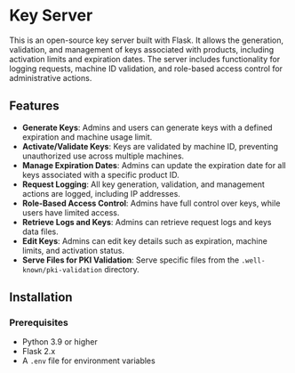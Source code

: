 # Key Server

This is an open-source key server built with Flask. It allows the generation, validation, and management of keys associated with products, including activation limits and expiration dates. The server includes functionality for logging requests, machine ID validation, and role-based access control for administrative actions.

## Features

- **Generate Keys**: Admins and users can generate keys with a defined expiration and machine usage limit.
- **Activate/Validate Keys**: Keys are validated by machine ID, preventing unauthorized use across multiple machines.
- **Manage Expiration Dates**: Admins can update the expiration date for all keys associated with a specific product ID.
- **Request Logging**: All key generation, validation, and management actions are logged, including IP addresses.
- **Role-Based Access Control**: Admins have full control over keys, while users have limited access.
- **Retrieve Logs and Keys**: Admins can retrieve request logs and keys data files.
- **Edit Keys**: Admins can edit key details such as expiration, machine limits, and activation status.
- **Serve Files for PKI Validation**: Serve specific files from the `.well-known/pki-validation` directory.

## Installation

### Prerequisites

- Python 3.9 or higher
- Flask 2.x
- A `.env` file for environment variables
